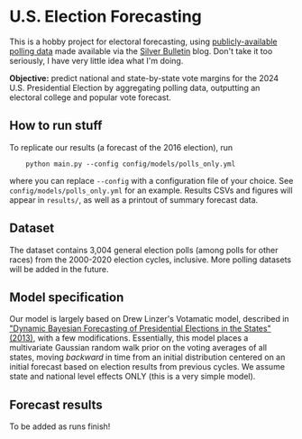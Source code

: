# U.S. Election Forecasting

This is a hobby project for electoral forecasting, using [publicly-available polling data](https://www.natesilver.net/p/pollster-ratings-silver-bulletin) made available via the [Silver Bulletin](https://www.natesilver.net/) blog. Don't take it too seriously, I have very little idea what I'm doing. 

**Objective:** predict national and state-by-state vote margins for the 2024 U.S. Presidential Election by aggregating polling data, outputting an electoral college and popular vote forecast.

## How to run stuff

To replicate our results (a forecast of the 2016 election), run
```
    python main.py --config config/models/polls_only.yml
```
where you can replace `--config` with a configuration file of your choice. See `config/models/polls_only.yml` for an example. Results CSVs and figures will appear in `results/`, as well as a printout of summary forecast data.

## Dataset

The dataset contains 3,004 general election polls (among polls for other races) from the 2000-2020 election cycles, inclusive. More polling datasets will be added in the future.

## Model specification

Our model is largely based on Drew Linzer's Votamatic model, described in ["Dynamic Bayesian Forecasting of Presidential Elections in the States" (2013)](https://votamatic.org/wp-content/uploads/2013/07/Linzer-JASA13.pdf), with a few modifications. Essentially, this model places a multivariate Gaussian random walk prior on the voting averages of all states, moving *backward* in time from an initial distribution centered on an initial forecast based on election results from previous cycles. We assume state and national level effects ONLY (this is a very simple model).

## Forecast results

To be added as runs finish!

